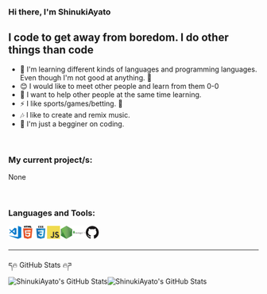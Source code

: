 ### Hi there, I'm ShinukiAyato
## I code to get away from boredom. I do other things than code

- 🧠 I'm learning different kinds of languages and programming languages. Even though I'm not good at anything. 🤣
- 😊 I would like to meet other people and learn from them 0-0
- 🥅 I want to help other people at the same time learning.
- ⚡ I like sports/games/betting. 🤣
- 🎶 I like to create and remix music.
- 🔰 I'm just a begginer on coding.

<br />

### My current project/s:

None

<br />

### Languages and Tools:

<img align="left" alt="Visual Studio Code" width="26px" src="https://raw.githubusercontent.com/github/explore/80688e429a7d4ef2fca1e82350fe8e3517d3494d/topics/visual-studio-code/visual-studio-code.png" />
<img align="left" alt="HTML5" width="26px" src="https://raw.githubusercontent.com/github/explore/80688e429a7d4ef2fca1e82350fe8e3517d3494d/topics/html/html.png" />
<img align="left" alt="CSS3" width="26px" src="https://raw.githubusercontent.com/github/explore/80688e429a7d4ef2fca1e82350fe8e3517d3494d/topics/css/css.png" />
<img align="left" alt="JavaScript" width="26px" src="https://raw.githubusercontent.com/github/explore/80688e429a7d4ef2fca1e82350fe8e3517d3494d/topics/javascript/javascript.png" />
<img align="left" alt="Node.js" width="26px" src="https://raw.githubusercontent.com/github/explore/80688e429a7d4ef2fca1e82350fe8e3517d3494d/topics/nodejs/nodejs.png" />
<img align="left" alt="MongoDB" width="26px" src="https://raw.githubusercontent.com/github/explore/80688e429a7d4ef2fca1e82350fe8e3517d3494d/topics/mongodb/mongodb.png" />
<img align="left" alt="GitHub" width="26px" src="https://raw.githubusercontent.com/github/explore/78df643247d429f6cc873026c0622819ad797942/topics/github/github.png" />
<br />
<br />

---

<summary>ད🔥 GitHub Stats 🔥ཌ</summary>

<img align="left" alt="ShinukiAyato's GitHub Stats" src="https://github-readme-stats.anuraghazra1.vercel.app/api?username=ShinukiAyato&show_icons=true&hide_border=true&count_private=true&theme=tokyonight" />

<img align="left" alt="ShinukiAyato's GitHub Stats" src="https://github-readme-stats-anuraghazra1.vercel.app/api/top-langs/?username=ShinukiAyato&layout=compact&theme=tokyonight" />

